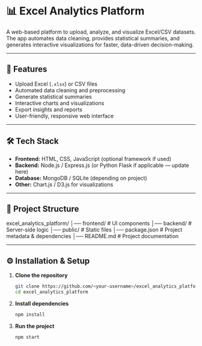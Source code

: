 # 📊 Excel Analytics Platform

A web-based platform to upload, analyze, and visualize Excel/CSV datasets.  
The app automates data cleaning, provides statistical summaries, and generates interactive visualizations for faster, data-driven decision-making.

---

## 🚀 Features
- Upload Excel (`.xlsx`) or CSV files
- Automated data cleaning and preprocessing
- Generate statistical summaries
- Interactive charts and visualizations
- Export insights and reports
- User-friendly, responsive web interface

---

## 🛠️ Tech Stack
- **Frontend:** HTML, CSS, JavaScript (optional framework if used)
- **Backend:** Node.js / Express.js (or Python Flask if applicable — update here)
- **Database:** MongoDB / SQLite (depending on project)
- **Other:** Chart.js / D3.js for visualizations

---

## 📂 Project Structure
excel_analytics_platform/
│── frontend/ # UI components
│── backend/ # Server-side logic
│── public/ # Static files
│── package.json # Project metadata & dependencies
│── README.md # Project documentation

---

## ⚙️ Installation & Setup

1. **Clone the repository**
   ```bash
   git clone https://github.com/<your-username>/excel_analytics_platform.git
   cd excel_analytics_platform

2. **Install dependencies**
   ```bash
   npm install

3. **Run the project**
   ```bash
   npm start